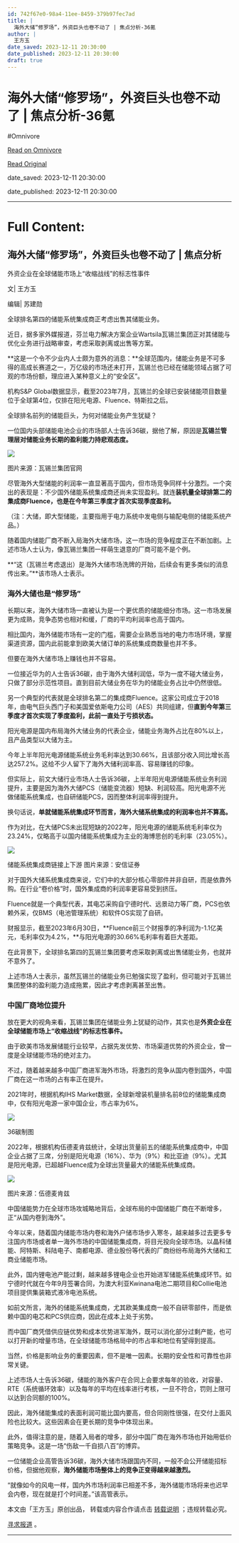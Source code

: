 ```yaml
---
id: 742f67e0-98a4-11ee-8459-379b97fec7ad
title: |
  海外大储“修罗场”，外资巨头也卷不动了 | 焦点分析-36氪
author: |
  王方玉
date_saved: 2023-12-11 20:30:00
date_published: 2023-12-11 20:30:00
draft: true
---
```


# 海外大储“修罗场”，外资巨头也卷不动了 | 焦点分析-36氪
#Omnivore

[Read on Omnivore](https://omnivore.app/me/36-18c5c388ab3)

[Read Original](https://36kr.com/p/2547813736961928?f=rss)

date_saved: 2023-12-11 20:30:00

date_published: 2023-12-11 20:30:00

--- 

# Full Content: 

## 海外大储“修罗场”，外资巨头也卷不动了 | 焦点分析

外资企业在全球储能市场上“收缩战线”的标志性事件

文| 王方玉

编辑| 苏建勋

全球排名第四的储能系统集成商正考虑出售其储能业务。

近日，据多家外媒报道，芬兰电力解决方案企业Wartsila瓦锡兰集团正对其储能与优化业务进行战略审查，考虑采取剥离或出售等方案。

**这是一个令不少业内人士颇为意外的消息：**全球范围内，储能业务是不可多得的高成长赛道之一，万亿级的市场还未打开，瓦锡兰也已经在储能领域占据了可观的市场份额，理应进入某种意义上的“安全区”。

机构S&P Global数据显示，截至2023年7月，瓦锡兰的全球已安装储能项目数量位于全球第4位，仅排在阳光电源、Fluence、特斯拉之后。

全球排名前列的储能巨头，为何对储能业务产生犹疑？

一位国内头部储能电池企业的市场部人士告诉36碳，据他了解，原因是**瓦锡兰管理层对储能业务长期的盈利能力持悲观态度。**

![](https://proxy-prod.omnivore-image-cache.app/0x0,s3jQM8UekRWmZ8vtXj0l0sMnu_p_t8IJo10c6VEW2A2k/https://img.36krcdn.com/hsossms/20231208/v2_501e33a3e766484b86611986bf6f47bc@594936739_img_jpg?x-oss-process=image/quality,q_100/format,jpg/interlace,1/format,jpg/interlace,1)

图片来源：瓦锡兰集团官网

尽管海外大型储能的利润率一直显著高于国内，但市场竞争同样十分激烈。一个突出的表现是：不少国外储能系统集成商还尚未实现盈利。就连**装机量全球排第二的集成商Fluence，也是在今年第三季度才首次实现季度盈利。**

（注：大储，即大型储能，主要指用于电力系统中发电侧与输配电侧的储能系统产品。）

随着国内储能厂商不断入局海外大储市场，这一市场的竞争程度正在不断加剧。上述市场人士认为，像瓦锡兰集团一样萌生退意的厂商可能不是个例。

**“这（瓦锡兰考虑退出）是海外大储市场洗牌的开始，后续会有更多类似的消息传出来。”**该市场人士表示。

### **海外大储也是“修罗场”**

长期以来，海外大储市场一直被认为是一个更优质的储能细分市场。这一市场发展更为成熟，竞争态势也相对和缓，厂商的平均利润率也高于国内。

相比国内，海外储能市场有一定的门槛，需要企业熟悉当地的电力市场环境，掌握渠道资源，国内此前能拿到欧美大储订单的系统集成商数量也并不多。

但要在海外大储市场上赚钱也并不容易。

一位接近华为的人士告诉36碳，由于海外大储利润低，华为一度不碰大储业务，只做了部分示范性项目。直到目前大储业务在华为的储能业务占比中仍然很低。

另一个典型的代表就是全球排名第二的集成商Fluence。这家公司成立于2018年，由电气巨头西门子和美国爱依斯电力公司（AES）共同组建，但**直到今年第三季度才首次实现了季度盈利，此前一直处于亏损状态。**

阳光电源是国内布局海外大储业务的代表企业，储能业务海外占比在80%以上，且产品类型以大储为主。

今年上半年阳光电源储能系统业务毛利率达到30.66%，且该部分收入同比增长高达257.2%。这给不少人留下了海外大储利润率高、容易赚钱的印象。

但实际上，前文大储行业市场人士告诉36碳，上半年阳光电源储能系统业务利润提升，主要是因为海外大储PCS（储能变流器）短缺、利润较高。阳光电源不光做储能系统集成，也自研储能PCS，因而整体利润率得到提升。

换句话说，**单就储能系统集成环节而言，海外大储系统集成的利润率也并不算高。**

作为对比，在大储PCS未出现短缺的2022年，阳光电源的储能系统毛利率仅为23.24%，仅略高于以国内储能系统集成为主业的海博思创的毛利率（23.05%）。

![](https://proxy-prod.omnivore-image-cache.app/0x0,s5fCON6xXpAC8N2UUIgJ6O7HfLe1yZFHxhTLE28BHdOA/https://img.36krcdn.com/hsossms/20231208/v2_cd106820759b471287485c4e505c0d95@594936739_oswg60317oswg866oswg510_img_jpg?x-oss-process=image/quality,q_100/format,jpg/interlace,1/format,jpg/interlace,1)

储能系统集成商链接上下游 图片来源：安信证券

对于国外大储系统集成商来说，它们中的大部分核心零部件并非自研，而是依靠外购。在行业“卷价格”时，国外集成商的利润率更容易受到挤压。

Fluence就是一个典型代表，其电芯采购自宁德时代、远景动力等厂商，PCS也依赖外采，仅BMS（电池管理系统）和软件OS实现了自研。

财报显示，截至2023年6月30日，**Fluence前三个财报季的净利润为-1.1亿美元，毛利率仅为4.2%，**与阳光电源的30.66%毛利率有着巨大差距。

在此背景下，全球排名第四的瓦锡兰集团要考虑采取剥离或出售储能业务，也就并不意外了。

上述市场人士表示，虽然瓦锡兰的储能业务已勉强实现了盈利，但可能对于瓦锡兰集团整体的盈利能力造成拖累，因此才考虑剥离甚至出售。

### **中国厂商地位提升**

放在更大的视角来看，瓦锡兰集团在储能业务上犹疑的动作，其实也是**外资企业在全球储能市场上“收缩战线”的标志性事件。**

由于欧美市场发展储能行业较早，占据先发优势、市场渠道优势的外资企业，曾一度是全球储能市场的绝对主力。

不过，随着越来越多中国厂商进军海外市场，将激烈的竞争从国内卷到国外，中国厂商在这一市场的占有率正在提升。

2021年时，根据机构IHS Market数据，全球新增装机量排名前8位的储能集成商中，仅有阳光电源一家中国企业，市占率为6%。

![](https://proxy-prod.omnivore-image-cache.app/0x0,sxyITcamc8ClhiqpEguU03ERkbCRK8lYCOVB2wRS-NbU/https://img.36krcdn.com/hsossms/20231205/v2_c377812d592f47b3aae8ae0788718e49@594936739_oswg64688oswg1483oswg973_img_png?x-oss-process=image/quality,q_100/format,jpg/interlace,1/format,jpg/interlace,1/format,jpg/interlace,1/format,jpg/interlace,1/format,jpg/interlace,1/format,jpg/interlace,1/format,jpg/interlace,1/format,jpg/interlace,1/format,jpg/interlace,1)

36碳制图

2022年，根据机构伍德麦肯兹统计，全球出货量前五的储能系统集成商中，中国企业占据了三席，分别是阳光电源（16%）、华为（9%）和比亚迪（9%）。尤其是阳光电源，已超越Fluence成为全球出货量最大的储能系统集成商。

![](https://proxy-prod.omnivore-image-cache.app/0x0,srb64dK4jXJAa2Zqt6kyVYv_vab25kLe03aU6WgSTK_o/https://img.36krcdn.com/hsossms/20231205/v2_07f5620b547d44188bc1f39f484ff727@594936739_oswg281120oswg1080oswg771_img_png?x-oss-process=image/quality,q_100/format,jpg/interlace,1/format,jpg/interlace,1/format,jpg/interlace,1/format,jpg/interlace,1/format,jpg/interlace,1/format,jpg/interlace,1/format,jpg/interlace,1/format,jpg/interlace,1/format,jpg/interlace,1)

图片来源：伍德麦肯兹

中国储能势力在全球市场攻城略地背后，全球布局的中国储能厂商在不断增多，正“从国内卷到海外”。

今年以来，随着国内储能市场内卷和海外户储市场步入寒冬，越来越多过去更多专注国内市场或者单一海外市场的中国储能集成商，将目光投向全球市场。以晶科储能、阿特斯、科陆电子、南都电源、德业股份等代表的厂商纷纷布局海外大储和工商业储能市场。

此外，国内锂电池产能过剩，越来越多锂电企业也开始进军储能系统集成环节。如宁德时代就在今年9月签署合同，为澳大利亚Kwinana电池二期项目和Collie电池项目提供集装箱式液冷电池系统。

如前文所言，海外的储能系统集成商，尤其欧美集成商一般不自研零部件，而是依赖中国的电芯和PCS供应商，因此在成本上处于劣势。

而中国厂商凭借供应链优势和成本优势进军海外，既可以消化部分过剩产能，也可以打开新的增量市场，在全球储能市场格局中的市占率和地位有望得到提高。

当然，价格是影响业务的重要因素，但不是唯一因素。长期的安全性和可靠性也非常关键。

上述市场人士告诉36碳，储能的海外客户在合同上会要求每年的验收，对容量、RTE（系统循环效率）以及每年的平均在线率进行考核，一旦不符合，罚则上限可以达到合同额的100%。

因此，海外储能集成的表面利润可能比国内要高，但合同刚性很强，在交付上面风险也比较大。这些因素会在更长期的竞争中体现出来。

此外，值得注意的是，随着入局者的增多，部分中国厂商在海外市场也开始用低价策略竞争。这是一场“伤敌一千自损八百”的博弈。

一位储能企业高管告诉36碳，海外大储市场跟国内不同，一般不会公开储能招标价格，但据他观察，**海外储能市场整体上的竞争正变得越来越激烈。**

 “就像如今的风电一样，国内外市场利润率已相差不多，海外储能市场将来也迟早会内卷，现在就是打个时间差。”该高管表示。

本文由「王方玉」原创出品， 转载或内容合作请点击 [转载说明](https://36kr.com/p/5093872) ；违规转载必究。

[寻求报道](https://36kr.com/seek-report) 。

---

